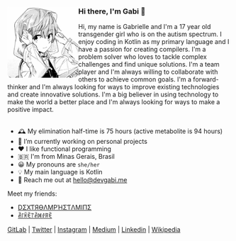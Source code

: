 <div>
  <img align="left" height="160px" src="profile.png" alt="Profile picture">

  <h3>Hi there, I'm Gabi 👋</h3>
  Hi, my name is Gabrielle and I'm a 17 year old transgender girl who is on the autism spectrum. I enjoy coding in Kotlin as my primary language and I have a passion for creating compilers. I'm a problem solver who loves to tackle complex challenges and find unique solutions. I'm a team player and I'm always willing to collaborate with others to achieve common goals. I'm a forward-thinker and I'm always looking for ways to improve existing technologies and create innovative solutions. I'm a big believer in using technology to make the world a better place and I'm always looking for ways to make a positive impact.

 <br>
 <br>
</div>

- 🕰 My elimination half-time is 75 hours (active metabolite is 94 hours)
- 🔭 I’m currently working on personal projects
- ❤ I like functional programming
- 🇧🇷 I'm from Minas Gerais, Brasil
- 😀 My pronouns are `she/her`
- 💡 My main language is Kotlin
- 📮 Reach me out at <a href="mailto:hello@devgabi.me">hello@devgabi.me</a>

Meet my friends:

- [DΣXƬЯӨΛMPΉΣƬΛMIПΣ](https://github.com/dextroamphetamine)
- [ꋫ꒓ꀗꍟ꓅ꋫꁒꂑꁹꍟ](https://github.com/arketamine)

[GitLab](https://gitlab.com/atomoxetine) |
[Twitter](https://twitter.com/gabrielleeg1) |
[Instagram](https://www.instagram.com/gabrielle1guim) |
[Medium](https://medium.com/@gabrielleeg1) |
[Linkedin](https://www.linkedin.com/in/gabrielle-guimar%C3%A3es-1aa393233/) |
[Wikipedia](https://en.wikipedia.org/wiki/Aripiprazole)
